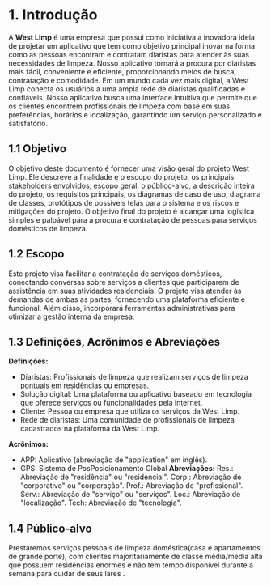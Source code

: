 # 1. Introdução

A **West Limp** é uma empresa que possui como iniciativa a inovadora ideia de projetar um aplicativo que tem como objetivo principal inovar na forma como as pessoas encontram e contratam diaristas para atender às suas necessidades de limpeza. Nosso aplicativo tornará a procura por diaristas mais fácil, conveniente e eficiente, proporcionando meios de busca, contratação e comodidade. Em um mundo cada vez mais digital, a West Limp conecta os usuários a uma ampla rede de diaristas qualificadas e confiáveis. Nosso aplicativo busca uma interface intuitiva que permite que os clientes encontrem profissionais de limpeza com base em suas preferências, horários e localização, garantindo um serviço personalizado e satisfatório.

## 1.1 Objetivo

O objetivo deste documento é fornecer uma visão geral do projeto West Limp. Ele descreve a finalidade e o escopo do projeto, os principais stakeholders envolvidos, escopo geral, o público-alvo, a descrição inteira do projeto, os requisitos principais, os diagramas de caso de uso, diagrama de classes, protótipos de possíveis telas para o sistema e os riscos e mitigações do projeto. O objetivo final do projeto é alcançar uma logística simples e palpável para a procura e contratação de pessoas para serviços domésticos de limpeza.

## 1.2 Escopo

Este projeto visa facilitar a contratação de serviços domésticos, conectando conversas sobre serviços a clientes que participarem de assistência em suas atividades residenciais. O projeto visa atender às demandas de ambas as partes, fornecendo uma plataforma eficiente e funcional. Além disso, incorporará ferramentas administrativas para otimizar a gestão interna da empresa.

## 1.3 Definições, Acrônimos e Abreviações

**Definições:**
- Diaristas: Profissionais de limpeza que realizam serviços de limpeza pontuais em residências ou empresas.
- Solução digital: Uma plataforma ou aplicativo baseado em tecnologia que oferece serviços ou funcionalidades pela internet.
- Cliente: Pessoa ou empresa que utiliza os serviços da West Limp.
- Rede de diaristas: Uma comunidade de profissionais de limpeza cadastrados na plataforma da West Limp.

**Acrônimos:**
- APP: Aplicativo (abreviação de "application" em inglês).
- GPS: Sistema de PosPosicionamento Global
**Abreviações:**
Res.: Abreviação de "residência" ou "residencial".
Corp.: Abreviação de "corporativo" ou "corporação". 
Prof.: Abreviação de "profissional".
Serv.: Abreviação de "serviço" ou "serviços". 
Loc.: Abreviação de "localização". 
Tech: Abreviação de "tecnologia".

## 1.4 Público-alvo
Prestaremos serviços pessoais  de limpeza doméstica(casa e apartamentos de grande porte), com clientes majoritariamente de classe média/média alta que possuem residências enormes e não tem tempo disponível durante a semana para cuidar de seus lares . 
